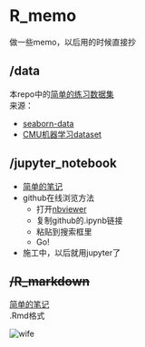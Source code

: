 # R_memo
做一些memo，以后用的时候直接抄

## /data
本repo中的[简单的练习数据集](https://github.com/nab-iak/R_memo/tree/main/data)  
来源：  
- [seaborn-data](https://github.com/mwaskom/seaborn-data)  
- [CMU机器学习dataset]([https://guides.library.cmu.edu/machine-learning/datasets](https://archive.ics.uci.edu/datasets))  
  
## /jupyter_notebook
- [简单的笔记](https://github.com/nab-iak/R_memo/tree/main/jupyter_notebook)
- github在线浏览方法
  - 打开[nbviewer](https://nbviewer.org/)
  - 复制github的.ipynb链接
  - 粘贴到搜索框里
  - Go!
-  施工中，以后就用jupyter了

## ~~/R_markdown~~
[简单的笔记](https://github.com/nab-iak/R_memo/tree/main/R_markdown)  
.Rmd格式


![wife](https://cdn2.ettoday.net/images/6676/e6676531.jpg)
